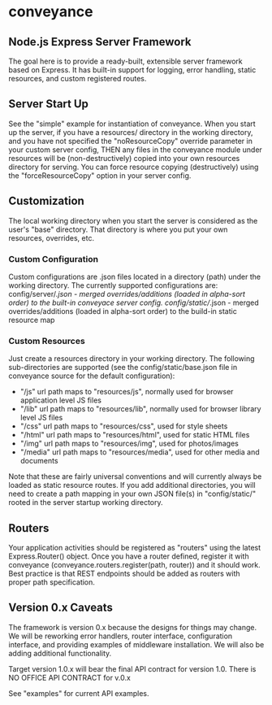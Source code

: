 # conveyance
## Node.js Express Server Framework


The goal here is to provide a ready-built, extensible server framework based on Express.  It has built-in support for logging, error handling, static resources, and custom registered routes.

## Server Start Up
See the "simple" example for instantiation of conveyance.   When you start up the server, if you have a resources/ directory in the working directory, and you have not specified the "noResourceCopy" override parameter in your custom server config, THEN any files in the conveyance module under resources will be (non-destructively) copied into your own resources directory for serving.  You can force resource copying (destructively) using the "forceResourceCopy" option in your server config.

## Customization
The local working directory when you start the server is considered as the user's "base" directory.  That directory is where you put your own resources, overrides, etc.

### Custom Configuration
Custom configurations are .json files located in a directory (path) under the working directory.  The currently supported configurations are:
    config/server/*.json - merged overrides/additions (loaded in alpha-sort order) to the built-in conveyace server config.
    config/static/*.json - merged overrides/additions (loaded in alpha-sort order) to the build-in static resource map

### Custom Resources
Just create a resources directory in your working directory.  The following sub-directories are supported (see the config/static/base.json file in conveyance source for the default configuration):
+ "/js" url path maps to "resources/js", normally used for browser application level JS files
+ "/lib" url path maps to "resources/lib", normally used for browser library level JS files
+ "/css" url path maps to "resources/css", used for style sheets
+ "/html" url path maps to "resources/html", used for static HTML files
+ "/img" url path maps to "resources/img", used for photos/images
+ "/media" url path maps to "resources/media", used for other media and documents

Note that these are fairly universal conventions and will currently always be loaded as static resource routes.  If you add additional directories, you will need to create a path mapping in your own JSON file(s) in "config/static/" rooted in the server startup working directory.

## Routers
Your application activities should be registered as "routers" using the latest Express.Router() object.  Once you have a router defined, register it with conveyance (conveyance.routers.register(path, router)) and it should work. Best practice is that REST endpoints should be added as routers with proper path specification.


## Version 0.x Caveats
The framework is version 0.x because the designs for things may change.  We will be reworking error handlers, router interface, configuration interface, and providing examples of middleware installation.  We will also be adding additional functionality.

Target version 1.0.x will bear the final API contract for version 1.0.   There is NO OFFICE API CONTRACT for v.0.x

See "examples" for current API examples.

